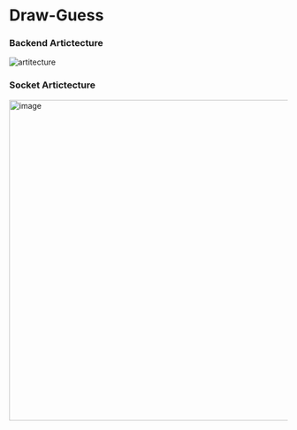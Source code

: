# Draw-Guess

### Backend Artictecture
![artitecture](https://user-images.githubusercontent.com/110441965/218393246-de93a1fd-1ba3-40e4-a49c-17250839de60.png)

### Socket Artictecture
<img width="580" alt="image" src="https://user-images.githubusercontent.com/110441965/218402957-48412046-980e-48c1-ab86-5604d35e307b.png">

